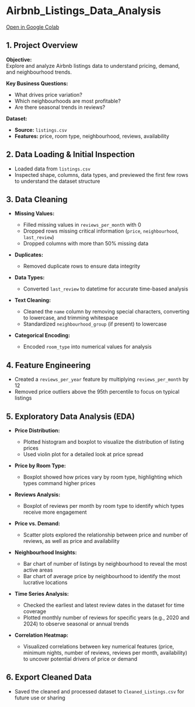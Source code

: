 # Airbnb_Listings_Data_Analysis

[Open in Google Colab](https://colab.research.google.com/drive/1Hi8XXk1GVdXN4R78jDY3f2KZgaQLjjQz?usp=sharing)

## 1. Project Overview

**Objective:**  
Explore and analyze Airbnb listings data to understand pricing, demand, and neighbourhood trends.

**Key Business Questions:**
- What drives price variation?
- Which neighbourhoods are most profitable?
- Are there seasonal trends in reviews?

**Dataset:**  
- **Source:** `listings.csv`
- **Features:** price, room type, neighbourhood, reviews, availability

## 2. Data Loading & Initial Inspection

- Loaded data from `listings.csv`
- Inspected shape, columns, data types, and previewed the first few rows to understand the dataset structure

## 3. Data Cleaning

- **Missing Values:**
  - Filled missing values in `reviews_per_month` with 0
  - Dropped rows missing critical information (`price`, `neighbourhood`, `last_review`)
  - Dropped columns with more than 50% missing data

- **Duplicates:**
  - Removed duplicate rows to ensure data integrity

- **Data Types:**
  - Converted `last_review` to datetime for accurate time-based analysis

- **Text Cleaning:**
  - Cleaned the `name` column by removing special characters, converting to lowercase, and trimming whitespace
  - Standardized `neighbourhood_group` (if present) to lowercase

- **Categorical Encoding:**
  - Encoded `room_type` into numerical values for analysis

## 4. Feature Engineering

- Created a `reviews_per_year` feature by multiplying `reviews_per_month` by 12
- Removed price outliers above the 95th percentile to focus on typical listings

## 5. Exploratory Data Analysis (EDA)

- **Price Distribution:**
  - Plotted histogram and boxplot to visualize the distribution of listing prices
  - Used violin plot for a detailed look at price spread

- **Price by Room Type:**
  - Boxplot showed how prices vary by room type, highlighting which types command higher prices

- **Reviews Analysis:**
  - Boxplot of reviews per month by room type to identify which types receive more engagement

- **Price vs. Demand:**
  - Scatter plots explored the relationship between price and number of reviews, as well as price and availability

- **Neighbourhood Insights:**
  - Bar chart of number of listings by neighbourhood to reveal the most active areas
  - Bar chart of average price by neighbourhood to identify the most lucrative locations

- **Time Series Analysis:**
  - Checked the earliest and latest review dates in the dataset for time coverage
  - Plotted monthly number of reviews for specific years (e.g., 2020 and 2024) to observe seasonal or annual trends

- **Correlation Heatmap:**
  - Visualized correlations between key numerical features (price, minimum nights, number of reviews, reviews per month, availability) to uncover potential drivers of price or demand

## 6. Export Cleaned Data

- Saved the cleaned and processed dataset to `Cleaned_Listings.csv` for future use or sharing
